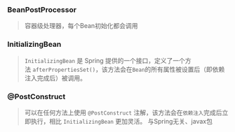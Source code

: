 
### BeanPostProcessor
> 容器级处理器，每个Bean初始化都会调用

### InitializingBean
> `InitializingBean` 是 Spring 提供的一个接口，定义了一个方法 `afterPropertiesSet()`，该方法会在`Bean`的所有属性被设置后（即依赖注入完成后）被调用。


### @PostConstruct
> 可以在任何方法上使用 `@PostConstruct` 注解，该方法会在`依赖注入`完成后立即执行，相比 `InitializingBean` 更加灵活。
> 与Spring无关、javax包